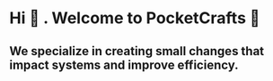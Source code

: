 #  Hi 👋 . Welcome to PocketCrafts 🎁  

## We specialize in creating small changes that impact systems and improve efficiency.
